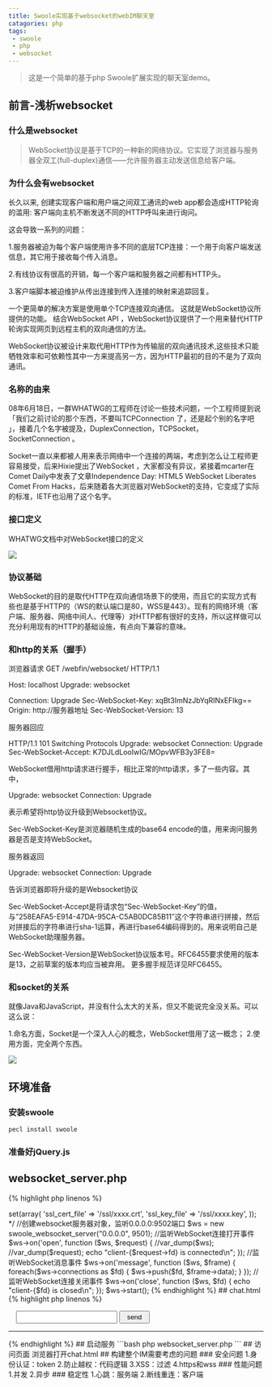 ```yaml
---
title: Swoole实现基于websocket的webIM聊天室
catagories: php
tags:
 - swoole
 - php
 - websocket
---
```


> 这是一个简单的基于php Swoole扩展实现的聊天室demo。

<!-- more -->

## 前言-浅析websocket

### 什么是websocket

> WebSocket协议是基于TCP的一种新的网络协议。它实现了浏览器与服务器全双工(full-duplex)通信——允许服务器主动发送信息给客户端。

### 为什么会有websocket

长久以来, 创建实现客户端和用户端之间双工通讯的web app都会造成HTTP轮询的滥用: 客户端向主机不断发送不同的HTTP呼叫来进行询问。

这会导致一系列的问题：

1.服务器被迫为每个客户端使用许多不同的底层TCP连接：一个用于向客户端发送信息，其它用于接收每个传入消息。

2.有线协议有很高的开销，每一个客户端和服务器之间都有HTTP头。

3.客户端脚本被迫维护从传出连接到传入连接的映射来追踪回复。

一个更简单的解决方案是使用单个TCP连接双向通信。 这就是WebSocket协议所提供的功能。 结合WebSocket API ，WebSocket协议提供了一个用来替代HTTP轮询实现网页到远程主机的双向通信的方法。

WebSocket协议被设计来取代用HTTP作为传输层的双向通讯技术,这些技术只能牺牲效率和可依赖性其中一方来提高另一方，因为HTTP最初的目的不是为了双向通讯。

### 名称的由来

08年6月18日，一群WHATWG的工程师在讨论一些技术问题，一个工程师提到说「我们之前讨论的那个东西，不要叫TCPConnection 了，还是起个别的名字吧 」，接着几个名字被提及，DuplexConnection，TCPSocket，SocketConnection 。

Socket一直以来都被人用来表示网络中一个连接的两端，考虑到怎么让工程师更容易接受，后来Hixie提出了WebSocket ，大家都没有异议，紧接着mcarter在Comet Daily中发表了文章Independence Day: HTML5 WebSocket Liberates Comet From Hacks，后来随着各大浏览器对WebSocket的支持，它变成了实际的标准，IETF也沿用了这个名字。

### 接口定义

WHATWG文档中对WebSocket接口的定义 

![](https://ws1.sinaimg.cn/large/005H70QEgy1fq58gh3koqj30qw0fs0wg.jpg)

### 协议基础

WebSocket的目的是取代HTTP在双向通信场景下的使用，而且它的实现方式有些也是基于HTTP的（WS的默认端口是80，WSS是443）。现有的网络环境（客户端、服务器、网络中间人、代理等）对HTTP都有很好的支持，所以这样做可以充分利用现有的HTTP的基础设施，有点向下兼容的意味。 

### 和http的关系（握手）

浏览器请求
GET /webfin/websocket/ HTTP/1.1

Host: localhost
Upgrade: websocket

Connection: Upgrade
Sec-WebSocket-Key: xqBt3ImNzJbYqRINxEFlkg==
Origin: http://服务器地址
Sec-WebSocket-Version: 13

服务器回应

HTTP/1.1 101 Switching Protocols
Upgrade: websocket
Connection: Upgrade
Sec-WebSocket-Accept: K7DJLdLooIwIG/MOpvWFB3y3FE8=

WebSocket借用http请求进行握手，相比正常的http请求，多了一些内容。其中，

Upgrade: websocket
Connection: Upgrade

表示希望将http协议升级到Websocket协议。

Sec-WebSocket-Key是浏览器随机生成的base64 encode的值，用来询问服务器是否是支持WebSocket。

服务器返回

Upgrade: websocket
Connection: Upgrade

告诉浏览器即将升级的是Websocket协议

Sec-WebSocket-Accept是将请求包“Sec-WebSocket-Key”的值，与”258EAFA5-E914-47DA-95CA-C5AB0DC85B11″这个字符串进行拼接，然后对拼接后的字符串进行sha-1运算，再进行base64编码得到的。用来说明自己是WebSocket助理服务器。

Sec-WebSocket-Version是WebSocket协议版本号。RFC6455要求使用的版本是13，之前草案的版本均应当被弃用。
更多握手规范详见RFC6455。

### 和socket的关系

就像Java和JavaScript，并没有什么太大的关系，但又不能说完全没关系。可以这么说：

1.命名方面，Socket是一个深入人心的概念，WebSocket借用了这一概念；
2.使用方面，完全两个东西。

![](https://ws1.sinaimg.cn/large/005H70QEgy1fq58ows4yaj30ee0dgwj6.jpg)

## 环境准备

### 安装swoole

```bash
pecl install swoole
```

### 准备好jQuery.js

## websocket_server.php

{% highlight php linenos %}
<?php
/**
 * Created by PhpStorm.
 * User: heimo
 * Date: 2017/6/8
 * Time: 下午10:52
 */

/*
创建wss

$ws = new swoole_websocket_server("0.0.0.0", 9502, SWOOLE_PROCESS, SWOOLE_SOCK_TCP | SWOOLE_SSL);
$ws->set(array(
    'ssl_cert_file' => '/ssl/xxxx.crt',
    'ssl_key_file' => '/ssl/xxxx.key',
));
*/


//创建websocket服务器对象，监听0.0.0.0:9502端口
$ws = new swoole_websocket_server("0.0.0.0", 9501);

//监听WebSocket连接打开事件
$ws->on('open', function ($ws, $request) {
    //var_dump($ws);
    //var_dump($request);
    echo "client-{$request->fd} is connected\n";
});

//监听WebSocket消息事件
$ws->on('message', function ($ws, $frame) {
   foreach($ws->connections as $fd)
    {
        $ws->push($fd, $frame->data);
    } 
});

//监听WebSocket连接关闭事件
$ws->on('close', function ($ws, $fd) {
    echo "client-{$fd} is closed\n";
});

$ws->start();

{% endhighlight %}

## chat.html

{% highlight php linenos %}
<!DOCTYPE html>
<html lang="en">
<head>
    <meta charset="UTF-8">
    <title>websocket</title>
</head>
<style>
    .sendBox { margin: 15px; }
    .sendBox .input { width: 200px;height: 25px; }
    .sendBox .button{ width: 60px;height: 25px; }
</style>
<body>
    <div class="sendBox">
        <input class="input" id="msg" />
        <button class="button" type="button" onclick="send()">send</button>
    </div>
    <hr>
    <div>
        <ul id="chatMsg">

        </ul>
    </div>
</body>
<script type="text/javascript" src="jquery.js"></script>
<script>
    var wsServer = 'ws://127.0.0.1:9501';
    var websocket = new WebSocket(wsServer);

    //打开事件
    websocket.onopen = function (evt) {
        $("#chatMsg").append("<li style='color: green'>Connected to WebSocket server!</li>");
    };

    //关闭事件
    websocket.onclose = function (evt) {
        $("#chatMsg").append("<li style='color: red'>Disconnected!</li>");
    };

    //消息事件
    websocket.onmessage = function (evt) {
        $("#chatMsg").prepend("<li style='color: blue'>new message:"+escapeHtml(evt.data)+"</li>");
    };

    //异常事件
    websocket.onerror = function (evt, e) {
        $("#chatMsg").append("<li style='color: red'>Error occured:"+evt.data+"</li>");
    };

    //发送消息
    function send() {
        var msg = $('#msg').val();
	if (msg.length/1024 > 1 || msg.length == 0){
            alert('消息内容不符合规范');        
	}else {
            websocket.send(msg);
	    $('#msg').val('');
        }
    }

    document.onkeydown = function(e){
        var ev = document.all ? window.event : e;
        if(ev.keyCode==13) {
            send();
            $('#msg').val('');
        }
    }

    //过滤
    var entityMap = {
        "&": "&amp;",
        "<": "&lt;",
        ">": "&gt;",
        '"': '&quot;',
        "'": '&#39;',
        "/": '&#x2F;'
    };

    function escapeHtml(string) {
        return String(string).replace(/[&<>"'\/]/g, function (s) {
            return entityMap[s];
        });
    }
</script>
</html>

{% endhighlight %}

## 启动服务

```bash
php websocket_server.php
```

## 访问页面

浏览器打开chat.html

## 构建整个IM需要考虑的问题

### 安全问题

1.身份认证：token
2.防止越权：代码逻辑
3.XSS：过滤
4.https和wss

### 性能问题

1.并发
2.异步

### 稳定性

1.心跳：服务端
2.断线重连：客户端